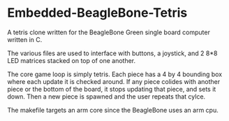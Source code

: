 # Embedded-BeagleBone-Tetris

A tetris clone written for the BeagleBone Green single board computer written in C.

The various files are used to interface with buttons, a joystick, and 2 8*8 LED matrices stacked on top of one another. 

The core game loop is simply tetris. Each piece has a 4 by 4 bounding box where each update it is checked around. If any piece colides with another piece or the bottom of the board, it stops updating that piece, and sets it down. Then a new piece is spawned and the user repeats that cylce. 

The makefile targets an arm core since the BeagleBone uses an arm cpu.

